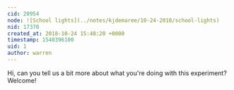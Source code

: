 ```yaml
---
cid: 20954
node: ![School lights](../notes/kjdemaree/10-24-2018/school-lights)
nid: 17370
created_at: 2018-10-24 15:48:20 +0000
timestamp: 1540396100
uid: 1
author: warren
---
```


Hi, can you tell us a bit more about what you're doing with this experiment? Welcome!